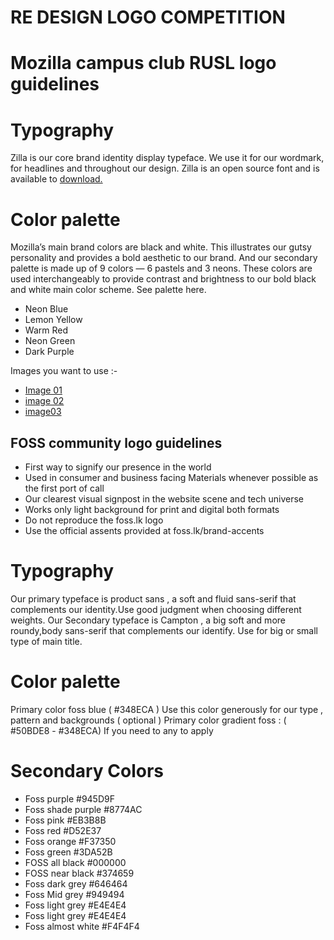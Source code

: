 # RE DESIGN LOGO COMPETITION


# Mozilla campus club RUSL logo guidelines

# Typography
Zilla is our core brand identity display typeface. We use it for our wordmark, for headlines and throughout our design. Zilla is an open source font and is available to [download.](https://3u26hb1g25wn1xwo8g186fnd-wpengine.netdna-ssl.com/files/2019/06/Zilla-Slab.zip)

# Color palette
Mozilla’s main brand colors are black and white. This illustrates our gutsy personality and provides a bold aesthetic to our brand. And our secondary palette is made up of 9 colors — 6 pastels and 3 neons. These colors are used interchangeably to provide contrast and brightness to our bold black and white main color scheme. See palette here.

- Neon Blue
- Lemon Yellow
- Warm Red
- Neon Green
- Dark Purple

Images you want to use :-
- [Image 01](https://3u26hb1g25wn1xwo8g186fnd-wpengine.netdna-ssl.com/files/2019/06/Mozilla-logo-BW-RGB.zip)  
- [image 02](https://3u26hb1g25wn1xwo8g186fnd-wpengine.netdna-ssl.com/files/2019/06/Onecolorblack.zip)
- [image03](https://3u26hb1g25wn1xwo8g186fnd-wpengine.netdna-ssl.com/files/2019/06/Onecolorwhite.zip)

## FOSS community logo guidelines

- First way to signify our presence in the world
- Used in consumer and business facing Materials whenever possible as the first port of call
- Our clearest visual signpost in the website scene and tech universe
- Works only light background for print and digital both formats
- Do not reproduce the foss.lk logo
- Use the official assents provided at foss.lk/brand-accents

# Typography
Our primary typeface is product sans , a soft and fluid sans-serif that complements our identity.Use good judgment when choosing different weights.
Our Secondary typeface is Campton , a big soft and more roundy,body sans-serif that complements our identify. Use for big or small type of main title.
            
# Color palette
Primary color foss blue ( #348ECA )
Use this color generously for our type , pattern and backgrounds ( optional )
Primary color gradient foss : ( #50BDE8 - #348ECA)
If you need to any to apply

# Secondary Colors 

- Foss purple #945D9F                          
- Foss shade purple #8774AC                     
- Foss pink #EB3B8B                            
- Foss red #D52E37                              
- Foss orange #F37350                           
- Foss green #3DA52B                            
- FOSS all black #000000
- FOSS near black #374659
- Foss dark grey #646464
- Foss Mid grey #949494
- Foss light grey #E4E4E4
- Foss light grey #E4E4E4
- Foss almost white #F4F4F4

